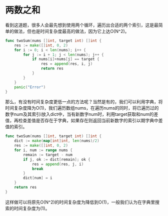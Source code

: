 # 两数之和

看到这道题，很多人会最先想到使用两个循环，遍历出合适的两个索引，这是最简单的做法，但也是时间复杂度最高的做法，因为它上达O(N^2)。

```go
func twoSum(nums []int, target int) []int {
	res := make([]int, 0, 2)
	for i := 0; i < len(nums); i++ {
		for j := i + 1; j < len(nums); j++ {
			if nums[i]+nums[j] == target {
				res = append(res, i, j)
				return res
			}
		}
	}
	panic("Error")
}
```

那么，有没有时间复杂度更低一点的方法呢？当然是有的，我们可以利用字典，将时间复杂度降为O(1)，我们遍历数组nums，在遍历nums的同时，将已遍历过的数字num及其索引i放入dict中，当有新数字num时，利用target获取和num的差值，再检查差值是否存在于字典，如果存在则返回当前新数字的索引以期字典中差值的索引。

```go
func twoSum(nums []int, target int) []int {
	dict := make(map[int]int, len(nums)/2)
	res := make([]int, 0, 2)
	for i, num := range nums {
		remain := target - num
		if j, ok := dict[remain]; ok {
			res = append(res, j, i)
			break
		}
		dict[num] = i
	}
	return res
}
```

这样做可以将原先O(N^2)的时间复杂度为降低到O(1)，一般我们认为在字典里搜索的时间复杂度为(1)。



